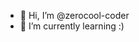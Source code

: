 - 👋 Hi, I’m @zerocool-coder
- 🌱 I’m currently learning :)


<!---
zerocool-coder/zerocool-coder is a ✨ special ✨ repository because its `README.md` (this file) appears on your GitHub profile.
You can click the Preview link to take a look at your changes.
--->

